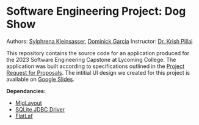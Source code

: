 # Software Engineering Project: Dog Show

Authors: [Sylphrena Kleinsasser](https://github.com/sylphrena0), [Dominick Garcia](https://github.com/DomG06)
Instructor: [Dr. Krish Pillai](https://www.lycoming.edu/faculty/pillai-krish.aspx)

This repository contains the source code for an application produced for the 2023 Software Engineering Capstone at Lycoming College. The application was built according to specifications outlined in the [Project Request for Proposals](https://github.com/sylphrena0/dogshow/blob/master/Request%20for%20Proposals.pdf). The intitial UI design we created for this project is available on [Google Slides](https://docs.google.com/presentation/d/162Y0hAee3gJy2oXr8UxHopVxCYejSRz8XLDjT958Fn4/edit#slide=id.g181d91624ff_0_23).

**Dependancies:**
 - [MigLayout](https://github.com/mikaelgrev/miglayout)
 - [SQLite JDBC Driver](https://github.com/Willena/sqlite-jdbc-crypt)
 - [FlatLaf](https://github.com/JFormDesigner/FlatLaf)

<!-- <details open>
<summary><font size=4>Project Filestructure:</font></summary> 

using template from https://stackoverflow.com/questions/19699059/representing-directory-file-structure-in-markdown-syntax

 ```
root
│   .bashrc             ~ bash functions to simplify workflow
│   .gitignore          ~ specifies files that git will not send to this github repository (mostly runtime files)
│   compute.sh          ~ file like run_script.sh that attempts to add bash arguments to control qsub
│   compute_test.sh     ~ alternative attempt to add bash arguments
│   documentation.md    ~ documents weekly work during the CLASSE REU program
│   readme.md           ~ explains project and script dependancies - you are here!
│   run_script.sh       ~ runs any python script in qsub. Run (using .bashrc) with syntax "qsub <script>.py <args>" 
│
└───code    ~ contains all code for the project, excluding bash scripts
│   │   feature_anaylsis.ipynb      ~ anaylzes features and generates files that give a landscape of that database
│   │   feature_selection.ipynb     ~ anaylzes feature importance and correlations
│   │   training.ipynb              ~ training notebook to test models locally before running compute farm scripts
│   │   build_features.py           ~ extracts features from datasets with matminer
│   │   model_optimizer.py          ~ optimizes sklearn models with GridSearchCV
│   │   model_optimizer_bayes.py    ~ optimizes sklearn models using bayesian optimization with scikit-optimize
│   │   training_bulk.py            ~ trains up to eight models at once to generate a combined result graph and csv
│   │   training_single.py          ~ trains single models and can export feature importances and graphs
│   │
│   └───dependancies    ~ contains code that defines shared functions, used by code in the parent directory
│       │   shared_functions.py     ~ general use functions that are used in many files
│       │   superlearner.py         ~ functions that simplify creation of superlearning models
│       │   ...
│
└───data    ~  contains datasets, features, and various generated files about the data - feature files include target
│   │   dataset.csv                 ~ superconducter database from Stanev2018
│   │   dataset_hamidieh.csv        ~ superconductor database, cleaned - https://arxiv.org/pdf/1803.10260.pdf
│   │   features.csv                ~ features for training, generated from Stanev2018 dataset with ../code/build_features.py
│   │   features_hamidieh.csv       ~ features for training using data from https://arxiv.org/pdf/1803.10260.pdf
│   │   dataset_histogram.png       ~ histogram of critical tempurtures in the dataset
│   │   feature_heatmap.png         ~ heatmap of the correlations between features and the target
│   │   feature_histograms.png      ~ histograms of all the features in the data
│   │
│   └───importance    ~ contains feature importances for ensemble models, generated by code/feature_selection.ipynb
│       │   ...
│
└───latex   ~ contains source files and output for the latex final paper for the CLASSE REU program
│   ...
│
└───results     ~ contains all result prediction vs target grapgs and exported files
    │   results_optimized.csv               ~ results from training main eight models, generated from ../code/training_bulk.py
    │   results_unoptimized.csv             ~ unoptimized results from training main eight models
    │   results_optimized.png               ~ graph of results of main eight models
    │   results_unoptimized.png             ~ graph of unoptimized results of main eight models
    │   results_unoptimized_optimized.png   ~ graph of four unoptimized results vs optimized results
    │
    └───individual      ~ contains graphs and csv result files from individual model training 
    │   │   ...
    │
    └───optimization    ~ contains csv results from code/model_optimizer.py and code/model_optimizer_bayes.py
        │   ...
```

</details>
<br> -->
